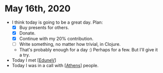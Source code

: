 # May 16th, 2020
- I think today is going to be a great day. Plan:
    - [x] Buy presents for others.
    - [x] Donate.
    - [x] Continue with my 20% contribution.
    - [ ] Write something, no matter how trivial, in Clojure.
    - That's probably enough for a day :) Perhaps for a few. But I'll give it a try.
- Today I met [[EduneV]]
- Today I was in a call with [[Athens]] people.

[//begin]: # "Autogenerated link references for markdown compatibility"
[EduneV]: ../edunev.md "EduneV"
[Athens]: ../athens.md "Athens"
[//end]: # "Autogenerated link references"
